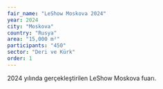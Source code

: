 ```yaml
---
fair_name: "LeShow Moskova 2024"
year: 2024
city: "Moskova"
country: "Rusya"
area: "15,000 m²"
participants: "450"
sector: "Deri ve Kürk"
order: 1
---
```


2024 yılında gerçekleştirilen LeShow Moskova fuarı.
